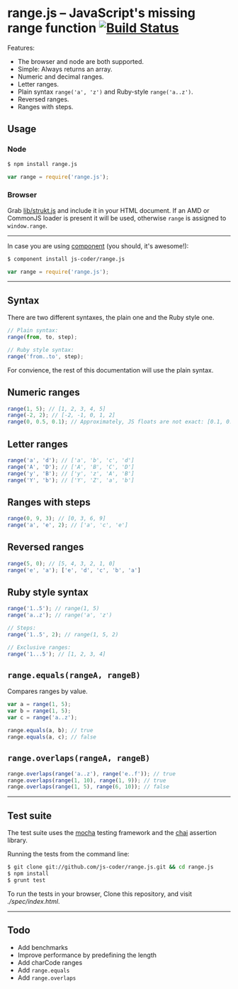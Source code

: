 # range.js – JavaScript's missing range function [![Build Status](https://travis-ci.org/js-coder/range.js.png?branch=master)](https://travis-ci.org/js-coder/range.js)

Features:

- The browser and node are both supported.
- Simple: Always returns an array.
- Numeric and decimal ranges.
- Letter ranges.
- Plain syntax `range('a', 'z')` and Ruby-style `range('a..z')`.
- Reversed ranges.
- Ranges with steps.

## Usage

### Node

```sh
$ npm install range.js
```

```js
var range = require('range.js');
```

### Browser

Grab [lib/strukt.js](https://github.com/js-coder/range.js/blob/master/lib/range.js) and include it in your HTML document. If an AMD or CommonJS loader is present it will be used, otherwise `range` is assigned to `window.range`.

- - -

In case you are using [component](https://github.com/component/component) (you should, it's awesome!):

```sh
$ component install js-coder/range.js
```

```js
var range = require('range.js');
```

- - -


## Syntax

There are two different syntaxes, the plain one and the Ruby style one.

```js
// Plain syntax:
range(from, to, step);

// Ruby style syntax:
range('from..to', step);
```

For convience, the rest of this documentation will use the plain syntax.

## Numeric ranges

```javascript
range(1, 5); // [1, 2, 3, 4, 5]
range(-2, 2); // [-2, -1, 0, 1, 2]
range(0, 0.5, 0.1); // Approximately, JS floats are not exact: [0.1, 0.2, 0.3, 0.4, 0.5]
```

## Letter ranges

```js
range('a', 'd'); // ['a', 'b', 'c', 'd']
range('A', 'D'); // ['A', 'B', 'C', 'D']
range('y', 'B'); // ['y', 'z', 'A', 'B']
range('Y', 'b'); // ['Y', 'Z', 'a', 'b']
```

## Ranges with steps

```js
range(0, 9, 3); // [0, 3, 6, 9]
range('a', 'e', 2); // ['a', 'c', 'e']
```

## Reversed ranges
```js
range(5, 0); // [5, 4, 3, 2, 1, 0]
range('e', 'a'); ['e', 'd', 'c', 'b', 'a']
```

## Ruby style syntax

```js
range('1..5'); // range(1, 5)
range('a..z'); // range('a', 'z')

// Steps:
range('1..5', 2); // range(1, 5, 2)

// Exclusive ranges:
range('1...5'); // [1, 2, 3, 4]
```

## `range.equals(rangeA, rangeB)`

Compares ranges by value.

```js
var a = range(1, 5);
var b = range(1, 5);
var c = range('a..z');

range.equals(a, b); // true
range.equals(a, c); // false
```

## `range.overlaps(rangeA, rangeB)`

```js
range.overlaps(range('a..z'), range('e..f')); // true
range.overlaps(range(1, 10), range(1, 9)); // true
range.overlaps(range(1, 5), range(6, 10)); // false
```

- - -

## Test suite
The test suite uses the [mocha](http://visionmedia.github.com/mocha) testing framework and the [chai](http://chaijs.com) assertion library.

Running the tests from the command line:

```sh
$ git clone git://github.com/js-coder/range.js.git && cd range.js
$ npm install
$ grunt test
```

To run the tests in your browser, Clone this repository, and visit *./spec/index.html*.


- - -

## Todo

- Add benchmarks
- Improve performance by predefining the length
- Add charCode ranges
- Add `range.equals`
- Add `range.overlaps`
